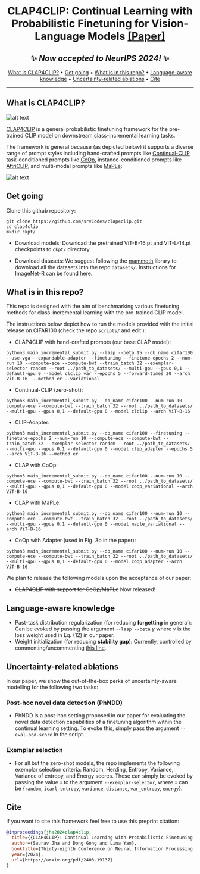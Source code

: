 <div align="center">

# CLAP4CLIP: Continual Learning with Probabilistic Finetuning for Vision-Language Models [[Paper]](https://arxiv.org/pdf/2403.19137v2)

## ✨ ***Now accepted to NeurIPS 2024!*** ✨

<p align="center">
  <a href="#what-is-clap4clip">What is CLAP4CLIP?</a> •
  <a href="#get-going">Get going</a> •
  <a href="#what-is-in-this-repo">What is in this repo?</a> •
  <a href="#language-aware-knowledge">Language-aware knowledge</a> •
    <a href="#uncertainty-related-ablations">Uncertainty-related ablations</a> •
  <a href="#cite">Cite</a>
</p>
</div>

---

## What is CLAP4CLIP?

![alt text](https://github.com/srvCodes/clap4clip/blob/main/images/Slide13-1.png "Logo Title Text 1")

[CLAP4CLIP](https://arxiv.org/pdf/2403.19137v2) is a general probabilistic finetuning framework for the pre-trained CLIP model on downstream class-incremental learning tasks.

The framework is general because (as depicted below) it supports a diverse range of prompt styles including hand-crafted prompts like [Continual-CLIP](https://arxiv.org/abs/2210.03114), task-conditioned prompts like [CoOp](https://arxiv.org/abs/2109.01134), instance-conditioned prompts like [AttriCLIP](https://arxiv.org/abs/2305.11488), and multi-modal prompts like [MaPLe](https://arxiv.org/abs/2210.03117):

![alt text](https://github.com/srvCodes/clap4clip/blob/main/images/Screenshot%202024-05-24%20162355.png)


## Get going

Clone this github repository:
```
git clone https://github.com/srvCodes/clap4clip.git
cd clap4clip
mkdir ckpt/
```
- Download models: Download the pretrained ViT-B-16.pt and ViT-L-14.pt checkpoints to `ckpt/` directory. 

- Download datasets: We suggest following the [mammoth](https://github.com/aimagelab/mammoth) library to download all the datasets into the repo `datasets/`. Instructions for ImageNet-R can be found [here](https://github.com/muzairkhattak/multimodal-prompt-learning/blob/main/docs/DATASETS.md).


## What is in this repo?

This repo is designed with the aim of benchmarking various finetuning methods for class-incremental learning with the pre-trained CLIP model.

The instructions below depict how to run the models provided with the initial release on CIFAR100 (check the repo `scripts/` and edit ):

- CLAP4CLIP with hand-crafted prompts (our base CLAP model):
```
python3 main_incremental_submit.py --lasp --beta 15 --db_name cifar100 --use-vga --expandable-adapter --finetuning --finetune-epochs 2 --num-run 10 --compute-ece --compute-bwt --train_batch 32 --exemplar-selector random --root ../path_to_datasets/ --multi-gpu --gpus 0,1 --default-gpu 0 --model clclip_var --epochs 5 --forward-times 20 --arch ViT-B-16  --method er --variational
```
- Continual-CLIP (zero-shot):
```
python3 main_incremental_submit.py --db_name cifar100 --num-run 10 --compute-ece --compute-bwt --train_batch 32 --root ../path_to_datasets/ --multi-gpu --gpus 0,1 --default-gpu 0 --model clclip --arch ViT-B-16
```
- CLIP-Adapter:
```
python3 main_incremental_submit.py --db_name cifar100 --finetuning --finetune-epochs 2 --num-run 10 --compute-ece --compute-bwt --train_batch 32 --exemplar-selector random --root ../path_to_datasets/ --multi-gpu --gpus 0,1 --default-gpu 0 --model clip_adapter --epochs 5 --arch ViT-B-16 --method er
```
- CLAP with CoOp:
```
python3 main_incremental_submit.py --db_name cifar100 --num-run 10 --compute-ece --compute-bwt --train_batch 32 --root ../path_to_datasets/ --multi-gpu --gpus 0,1 --default-gpu 0 --model coop_variational --arch ViT-B-16
```
- CLAP with MaPLe:
```
python3 main_incremental_submit.py --db_name cifar100 --num-run 10 --compute-ece --compute-bwt --train_batch 32 --root ../path_to_datasets/ --multi-gpu --gpus 0,1 --default-gpu 0 --model maple_variational --arch ViT-B-16
```
- CoOp with Adapter (used in Fig. 3b in the paper):
```
python3 main_incremental_submit.py --db_name cifar100 --num-run 10 --compute-ece --compute-bwt --train_batch 32 --root ../path_to_datasets/ --multi-gpu --gpus 0,1 --default-gpu 0 --model coop_adapter --arch ViT-B-16
```

We plan to release the following models upon the acceptance of our paper:
- ~~CLAP4CLIP with support for CoOp/MaPLe~~ Now released!

## Language-aware knowledge

- Past-task distribution regularization (for reducing **forgetting** in general): Can be evoked by passing the argument `--lasp --beta` $\gamma$ where $\gamma$ is the loss weight used in Eq. (12) in our paper.
- Weight initialization (for reducing **stability gap**): Currently, controlled by commenting/uncommenting [this line](https://github.com/srvCodes/clap4clip/blob/main/classifier/continual_clip_variational.py#L99).

## Uncertainty-related ablations

In our paper, we show the out-of-the-box perks of uncertainty-aware modelling for the following two tasks:

### Post-hoc novel data detection (PhNDD)

- PhNDD is a post-hoc setting proposed in our paper for evaluating the novel data detection capabilities of a finetuning algorithm within the continual learning setting. To evoke this, simply pass the argument `--eval-ood-score` in the script.

### Exemplar selection
- For all but the zero-shot models, the repo implements the following exemplar selection criteria: Random, Herding, Entropy, Variance, Variance of entropy, and Energy scores. These can simply be evoked by passing the value `x` to the argument `--exemplar-selector`, where `x` can be {`random`, `icarl`, `entropy`, `variance`, `distance`, `var_entropy`, `energy`}.

## Cite

If you want to cite this framework feel free to use this preprint citation:

```bibtex
@inproceedings{jha2024clap4clip,
  title={{CLAP4CLIP}: Continual Learning with Probabilistic Finetuning for Vision-Language Models},
  author={Saurav Jha and Dong Gong and Lina Yao},
  booktitle={Thirty-eighth Conference on Neural Information Processing Systems},
  year={2024},
  url={https://arxiv.org/pdf/2403.19137}
}
```
